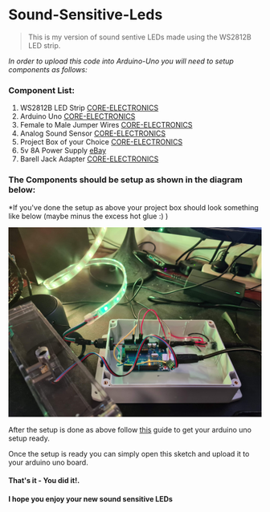 # Sound-Sensitive-Leds
> This is my version of sound sentive LEDs made using the WS2812B LED strip.

*In order to upload this code into Arduino-Uno you will need to setup components as follows:*

### Component List:

1. WS2812B LED Strip [CORE-ELECTRONICS](https://core-electronics.com.au/5m-rgb-led-strip-ws2812-30-per-meter-white-strip-weatherproof.html)
2. Arduino Uno [CORE-ELECTRONICS](https://core-electronics.com.au/arduino-uno-r3.html)
3. Female to Male Jumper Wires [CORE-ELECTRONICS](https://core-electronics.com.au/premium-female-male-extension-jumper-wires-20-x-3.html)
4. Analog Sound Sensor [CORE-ELECTRONICS](https://core-electronics.com.au/analog-sound-sensor.html)
5. Project Box of your Choice [CORE-ELECTRONICS](https://core-electronics.com.au/plastic-project-box-enclosure-waterproof-clear-cover-6-61x4-72x-2-17-inch.html)
6. 5v 8A Power Supply [eBay](https://www.ebay.com.au/itm/114604088431?var=414779075060)
7. Barell Jack Adapter [CORE-ELECTRONICS](https://core-electronics.com.au/dc-barrel-jack-adapter-breadboard-compatible.html)


### The Components should be setup as shown in the diagram below:





*If you've done the setup as above your project box should look something like below (maybe minus the excess hot glue :) )


![My Project Box](assets/diagrams/led-final-project-box.jpg "Title")


After the setup is done as above follow [this](https://www.arduino.cc/en/Guide/ArduinoUno) guide to get your arduino uno setup ready.

Once the setup is ready you can simply open this sketch and upload it to your arduino uno board.

#### That's it - You did it!.
#### I hope you enjoy your new sound sensitive LEDs


